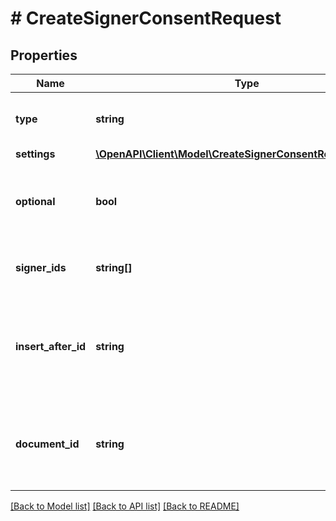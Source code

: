 # # CreateSignerConsentRequest

## Properties

Name | Type | Description | Notes
------------ | ------------- | ------------- | -------------
**type** | **string** | Type of the Signer Consent Request |
**settings** | [**\OpenAPI\Client\Model\CreateSignerConsentRequestSettings**](CreateSignerConsentRequestSettings.md) |  |
**optional** | **bool** | Define if the Signer Consent Request is optional for Signers |
**signer_ids** | **string[]** | Ids of Signers to request a consent |
**insert_after_id** | **string** | Insert just after the position of the specified Signer Consent Request id | [optional]
**document_id** | **string** | Link the Signer Consent Request to a given Document by its id. | [optional]

[[Back to Model list]](../../README.md#models) [[Back to API list]](../../README.md#endpoints) [[Back to README]](../../README.md)
